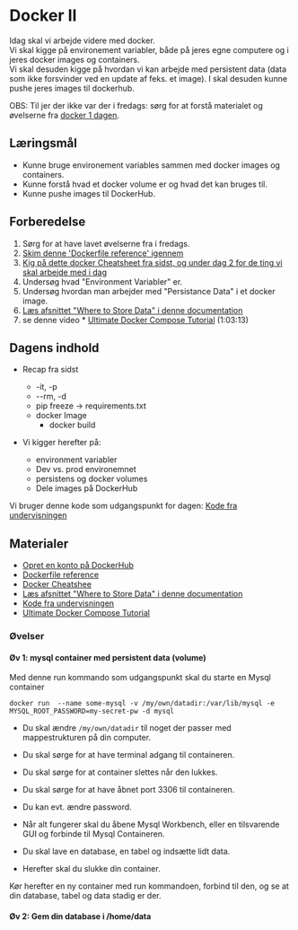 # Docker II
Idag skal vi arbejde videre med docker.     
Vi skal kigge på environement variabler, både på jeres egne computere og i jeres docker images og containers.    
Vi skal desuden kigge på hvordan vi kan arbejde med persistent data (data som ikke forsvinder ved en update af feks. et image).
I skal desuden kunne pushe jeres images til dockerhub.    

OBS: Til jer der ikke var der i fredags: sørg for at forstå materialet og øvelserne fra [docker 1 dagen](https://itakea.github.io/e24_swa/docker_1.html).  

## Læringsmål
* Kunne bruge environement variables sammen med docker images og containers.
* Kunne forstå hvad et docker volume er og hvad det kan bruges til.
* Kunne pushe images til DockerHub.

## Forberedelse
1. Sørg for at have lavet øvelserne fra i fredags. 
3. [Skim denne 'Dockerfile reference' igennem](https://docs.docker.com/reference/dockerfile/)
4. [Kig på dette docker Cheatsheet fra sidst, og under dag 2 for de ting vi skal arbejde med i dag](../docker2/docker_cheatsheet.md)
5. Undersøg hvad "Environment Variabler" er.
6. Undersøg hvordan man arbejder med "Persistance Data" i et docker image.
7. [Læs afsnittet "Where to Store Data" i denne documentation](https://hub.docker.com/_/mysql/)   
8. se denne video * [Ultimate Docker Compose Tutorial](https://www.youtube.com/watch?v=SXwC9fSwct8) (1:03:13)


## Dagens indhold
* Recap fra sidst
    * -it, -p 
    * --rm, -d 
    * pip freeze -> requirements.txt
    * docker Image
        * docker build

* Vi kigger herefter på: 
    * environment variabler
    * Dev vs. prod environemnet
    * persistens og docker volumes
    * Dele images på DockerHub

Vi bruger denne kode som udgangspunkt for dagen: [Kode fra undervisningen](https://github.com/ITAKEA/kode_fra_undervisning_e24/tree/master/docker)

## Materialer
* [Opret en konto på DockerHub](https://hub.docker.com/)
* [Dockerfile reference](https://docs.docker.com/reference/dockerfile/)
* [Docker Cheatshee](../docker2/docker_cheatsheet.md)
* [Læs afsnittet "Where to Store Data" i denne documentation](https://hub.docker.com/_/mysql/)   
* [Kode fra undervisningen](https://github.com/ITAKEA/kode_fra_undervisning_e24/tree/master/docker)
* [Ultimate Docker Compose Tutorial](https://www.youtube.com/watch?v=SXwC9fSwct8)
### Øvelser

#### Øv 1: mysql container med persistent data (volume)
Med denne run kommando som udgangspunkt skal du starte en Mysql container

`docker run  --name some-mysql -v /my/own/datadir:/var/lib/mysql -e MYSQL_ROOT_PASSWORD=my-secret-pw -d mysql`   

* Du skal ændre `/my/own/datadir` til noget der passer med mappestrukturen på din computer.
* Du skal sørge for at have terminal adgang til containeren.   
* Du skal sørge for at container slettes når den lukkes.
* Du skal sørge for at have åbnet port 3306 til containeren.
* Du kan evt. ændre password.

* Når alt fungerer skal du åbene Mysql Workbench, eller en tilsvarende GUI og forbinde til Mysql Containeren. 
* Du skal lave en database, en tabel og indsætte lidt data.
* Herefter skal du slukke din container.

Kør herefter en ny container med run kommandoen, forbind til den, og se at din database, tabel og data stadig er der.
    

#### Øv 2: Gem din database i /home/data
